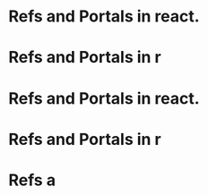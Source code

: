# Refs and Portals in react.
# Refs and Portals in r
# Refs and Portals in react.
# Refs and Portals in r
# Refs a